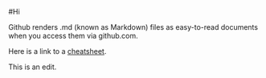 #Hi

Github renders .md (known as Markdown) files as easy-to-read documents when you access them via github.com.

Here is a link to a [cheatsheet](https://github.com/adam-p/markdown-here/wiki/Markdown-Cheatsheet).

This is an edit.

